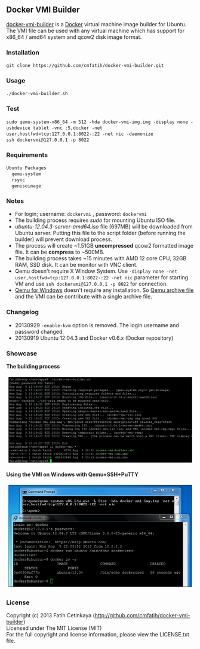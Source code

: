 ## Docker VMI Builder

  [docker-vmi-builder](http://github.com/cmfatih/docker-vmi-builder) is a [Docker](http://www.docker.io/) virtual machine image builder for Ubuntu. 
  The VMI file can be used with any virtual machine which has support for x86_64 / amd64 system and qcow2 disk image format.
  
### Installation

```
git clone https://github.com/cmfatih/docker-vmi-builder.git
```

### Usage

```
./docker-vmi-builder.sh
```

### Test

```
sudo qemu-system-x86_64 -m 512 -hda docker-vmi-img.img -display none -usbdevice tablet -vnc :5,docker -net user,hostfwd=tcp:127.0.0.1:8022-:22 -net nic -daemonize
ssh dockervmi@127.0.0.1 -p 8022
```

### Requirements

```
Ubuntu Packages
  qemu-system 
  rsync 
  genisoimage
```

### Notes

* For login; username: `dockervmi` , password: `dockervmi`
* The building process requires *sudo* for mounting Ubuntu ISO file.
* *ubuntu-12.04.3-server-amd64.iso* file (697MB) will be downloaded from Ubuntu server. Putting this file to the script folder (before running the builder) will prevent download process.
* The process will create ~1.51GB **uncompressed** qcow2 formatted image file. It can be **compress** to ~500MB.
* The building process takes ~15 minutes with AMD 12 core CPU, 32GB RAM, SSD disk. It can be monitor with VNC client.
* Qemu doesn't require X Window System. Use `-display none -net user,hostfwd=tcp:127.0.0.1:8022-:22 -net nic` parameter for starting VM and use `ssh dockervmi@127.0.0.1 -p 8022` for connection.
* [Qemu for Windows](http://lassauge.free.fr/qemu/) doesn't require any installation. So [Qemu archive file](http://lassauge.free.fr/qemu/release/Qemu-1.5.1-windows.zip) and the VMI can be contribute with a single archive file.

### Changelog

* 20130929 `-enable-kvm` option is removed. The login username and password changed.
* 20130919 Ubuntu 12.04.3 and Docker v0.6.x (Docker repository)

### Showcase

**The building process**

![docker-vmi-builder.sh](docs/img/dvb-out.png)

**Using the VMI on Windows with Qemu+SSH+PuTTY**

![docker-vmi-img.img](docs/img/vmi-win-qemu-ssh.png)

### License

Copyright (c) 2013 Fatih Cetinkaya (http://github.com/cmfatih/docker-vmi-builder)  
Licensed under The MIT License (MIT)  
For the full copyright and license information, please view the LICENSE.txt file.
